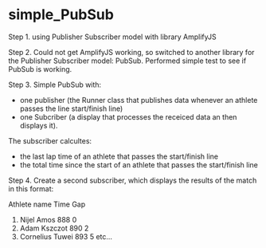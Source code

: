 # simple_PubSub
Step 1.
using Publisher Subscriber model with library AmplifyJS

Step 2.
Could not get AmplifyJS working, so switched to another library
for the Publisher Subscriber model: PubSub.
Performed simple test to see if PubSub is working.

Step 3.
Simple PubSub with:
- one publisher (the Runner class that publishes data whenever an athlete passes the line
start/finish line)
- one Subcriber (a display that processes the receiced data an then displays it).

The subscriber calcultes:
  - the last lap time of an athlete that passes the start/finish line
  - the total time since the start of an athlete that passes the start/finish line

Step 4.
Create a second subscriber, which displays the results of the match in this format:

Athlete name        Time  Gap
1. Nijel Amos       888   0
2. Adam Kszczot     890   2
3. Cornelius Tuwei  893   5
etc... 

